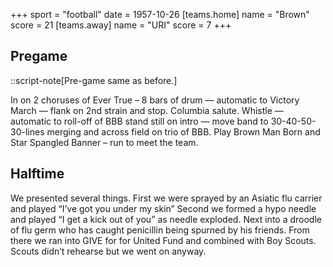 +++
sport = "football"
date = 1957-10-26
[teams.home]
name = "Brown"
score = 21
[teams.away]
name = "URI"
score = 7
+++

## Pregame

::script-note[Pre-game same as before.]

In on 2 choruses of Ever True – 8 bars of drum — automatic to Victory March — flank on 2nd strain and stop. Columbia salute. Whistle — automatic to roll-off of BBB stand still on intro — move band to 30-40-50-30-lines merging and across field on trio of BBB. Play Brown Man Born and Star Spangled Banner – run to meet the team.

## Halftime

We presented several things. First we were sprayed by an Asiatic flu carrier and played “I’ve got you under my skin” Second we formed a hypo needle and played “I get a kick out of you” as needle exploded. Next into a droodle of flu germ who has caught penicillin being spurned by his friends. From there we ran into GIVE for for United Fund and combined with Boy Scouts. Scouts didn’t rehearse but we went on anyway.
